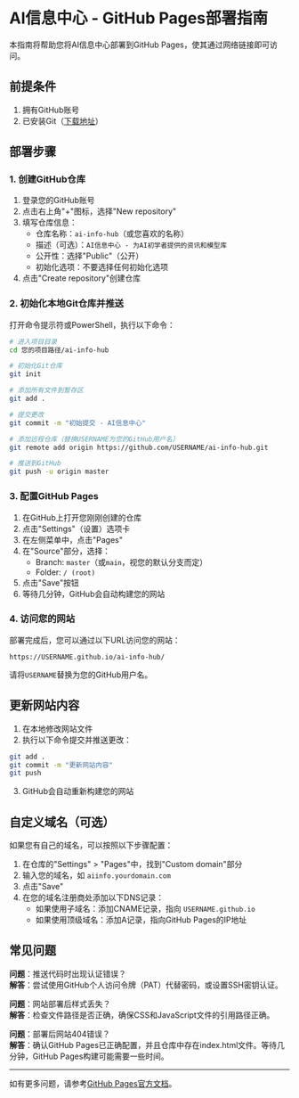 # AI信息中心 - GitHub Pages部署指南

本指南将帮助您将AI信息中心部署到GitHub Pages，使其通过网络链接即可访问。

## 前提条件

1. 拥有GitHub账号
2. 已安装Git（[下载地址](https://git-scm.com/download/win)）

## 部署步骤

### 1. 创建GitHub仓库

1. 登录您的GitHub账号
2. 点击右上角"+"图标，选择"New repository"
3. 填写仓库信息：
   - 仓库名称：`ai-info-hub`（或您喜欢的名称）
   - 描述（可选）：`AI信息中心 - 为AI初学者提供的资讯和模型库`
   - 公开性：选择"Public"（公开）
   - 初始化选项：不要选择任何初始化选项
4. 点击"Create repository"创建仓库

### 2. 初始化本地Git仓库并推送

打开命令提示符或PowerShell，执行以下命令：

```bash
# 进入项目目录
cd 您的项目路径/ai-info-hub

# 初始化Git仓库
git init

# 添加所有文件到暂存区
git add .

# 提交更改
git commit -m "初始提交 - AI信息中心"

# 添加远程仓库（替换USERNAME为您的GitHub用户名）
git remote add origin https://github.com/USERNAME/ai-info-hub.git

# 推送到GitHub
git push -u origin master
```

### 3. 配置GitHub Pages

1. 在GitHub上打开您刚刚创建的仓库
2. 点击"Settings"（设置）选项卡
3. 在左侧菜单中，点击"Pages"
4. 在"Source"部分，选择：
   - Branch: `master`（或`main`，视您的默认分支而定）
   - Folder: `/ (root)`
5. 点击"Save"按钮
6. 等待几分钟，GitHub会自动构建您的网站

### 4. 访问您的网站

部署完成后，您可以通过以下URL访问您的网站：

```
https://USERNAME.github.io/ai-info-hub/
```

请将`USERNAME`替换为您的GitHub用户名。

## 更新网站内容

1. 在本地修改网站文件
2. 执行以下命令提交并推送更改：

```bash
git add .
git commit -m "更新网站内容"
git push
```

3. GitHub会自动重新构建您的网站

## 自定义域名（可选）

如果您有自己的域名，可以按照以下步骤配置：

1. 在仓库的"Settings" > "Pages"中，找到"Custom domain"部分
2. 输入您的域名，如 `aiinfo.yourdomain.com`
3. 点击"Save"
4. 在您的域名注册商处添加以下DNS记录：
   - 如果使用子域名：添加CNAME记录，指向 `USERNAME.github.io`
   - 如果使用顶级域名：添加A记录，指向GitHub Pages的IP地址

## 常见问题

**问题**：推送代码时出现认证错误？  
**解答**：尝试使用GitHub个人访问令牌（PAT）代替密码，或设置SSH密钥认证。

**问题**：网站部署后样式丢失？  
**解答**：检查文件路径是否正确，确保CSS和JavaScript文件的引用路径正确。

**问题**：部署后网站404错误？  
**解答**：确认GitHub Pages已正确配置，并且仓库中存在index.html文件。等待几分钟，GitHub Pages构建可能需要一些时间。

---

如有更多问题，请参考[GitHub Pages官方文档](https://docs.github.com/cn/pages)。 